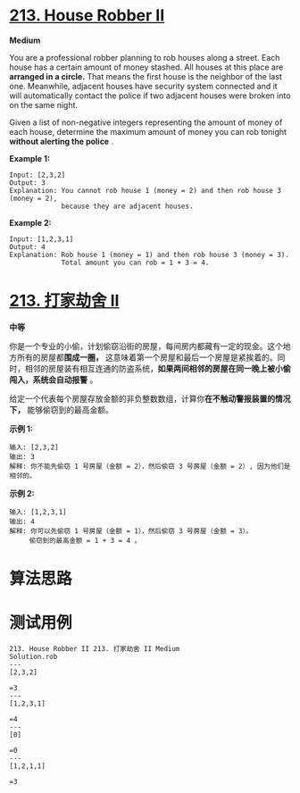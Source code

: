 # [213. House Robber II][enTitle]

**Medium**

You are a professional robber planning to rob houses along a street. Each house has a certain amount of money stashed. All houses at this place are **arranged in a circle.**  That means the first house is the neighbor of the last one. Meanwhile, adjacent houses have security system connected and it will automatically contact the police if two adjacent houses were broken into on the same night.

Given a list of non-negative integers representing the amount of money of each house, determine the maximum amount of money you can rob tonight **without alerting the police** .

**Example 1:** 

```
Input: [2,3,2]
Output: 3
Explanation: You cannot rob house 1 (money = 2) and then rob house 3 (money = 2),
             because they are adjacent houses.

```

**Example 2:** 

```
Input: [1,2,3,1]
Output: 4
Explanation: Rob house 1 (money = 1) and then rob house 3 (money = 3).
             Total amount you can rob = 1 + 3 = 4.
```


# [213. 打家劫舍 II][cnTitle]

**中等**

你是一个专业的小偷，计划偷窃沿街的房屋，每间房内都藏有一定的现金。这个地方所有的房屋都**围成一圈，** 这意味着第一个房屋和最后一个房屋是紧挨着的。同时，相邻的房屋装有相互连通的防盗系统，**如果两间相邻的房屋在同一晚上被小偷闯入，系统会自动报警** 。

给定一个代表每个房屋存放金额的非负整数数组，计算你**在不触动警报装置的情况下，** 能够偷窃到的最高金额。

**示例 1:** 

```
输入: [2,3,2]
输出: 3
解释: 你不能先偷窃 1 号房屋（金额 = 2），然后偷窃 3 号房屋（金额 = 2）, 因为他们是相邻的。

```

**示例 2:** 

```
输入: [1,2,3,1]
输出: 4
解释: 你可以先偷窃 1 号房屋（金额 = 1），然后偷窃 3 号房屋（金额 = 3）。
     偷窃到的最高金额 = 1 + 3 = 4 。
```




# 算法思路

# 测试用例
```
213. House Robber II 213. 打家劫舍 II Medium
Solution.rob
---
[2,3,2]

=3
---
[1,2,3,1]

=4
---
[0]

=0
---
[1,2,1,1]

=3
```

[enTitle]: https://leetcode.com/problems/house-robber-ii/
[cnTitle]: https://leetcode-cn.com/problems/house-robber-ii/
